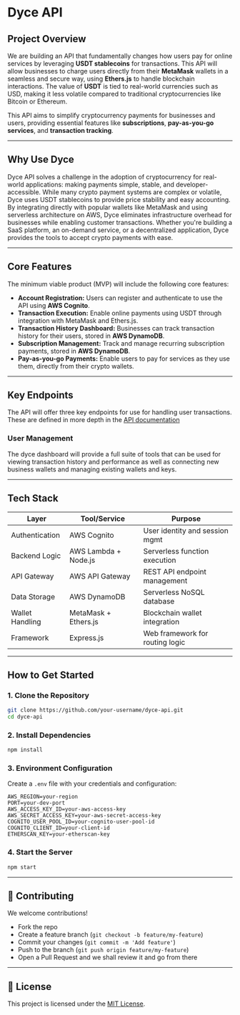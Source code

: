 # **Dyce API**

## **Project Overview**
We are building an API that fundamentally changes how users pay for online services by leveraging **USDT stablecoins** for transactions. This API will allow businesses to charge users directly from their **MetaMask** wallets in a seamless and secure way, using **Ethers.js** to handle blockchain interactions. The value of **USDT** is tied to real-world currencies such as USD, making it less volatile compared to traditional cryptocurrencies like Bitcoin or Ethereum.

This API aims to simplify cryptocurrency payments for businesses and users, providing essential features like **subscriptions**, **pay-as-you-go services**, and **transaction tracking**.

---

## **Why Use Dyce**
Dyce API solves a challenge in the adoption of cryptocurrency for real-world applications: making payments simple, stable, and developer-accessible. While many crypto payment systems are complex or volatile, Dyce uses USDT stablecoins to provide price stability and easy accounting. By integrating directly with popular wallets like MetaMask and using serverless architecture on AWS, Dyce eliminates infrastructure overhead for businesses while enabling customer transactions. Whether you're building a SaaS platform, an on-demand service, or a decentralized application, Dyce provides the tools to accept crypto payments with ease.

---

## **Core Features**
The minimum viable product (MVP) will include the following core features:

- **Account Registration:** Users can register and authenticate to use the API using **AWS Cognito**.
- **Transaction Execution:** Enable online payments using USDT through integration with MetaMask and Ethers.js.
- **Transaction History Dashboard:** Businesses can track transaction history for their users, stored in **AWS DynamoDB**.
- **Subscription Management:** Track and manage recurring subscription payments, stored in **AWS DynamoDB**.
- **Pay-as-you-go Payments:** Enable users to pay for services as they use them, directly from their crypto wallets.

---

## **Key Endpoints**
The API will offer three key endpoints for use for handling user transactions. These are defined in more depth in the [API documentation](dyce/README.md)

### **User Management**
The dyce dashboard will provide a full suite of tools that can be used for viewing transaction history and performance as well as connecting new business wallets and managing existing wallets and keys.

---

## Tech Stack

| Layer             | Tool/Service                | Purpose                          |
|------------------|-----------------------------|----------------------------------|
| Authentication   | AWS Cognito                 | User identity and session mgmt   |
| Backend Logic     | AWS Lambda + Node.js        | Serverless function execution    |
| API Gateway      | AWS API Gateway             | REST API endpoint management     |
| Data Storage     | AWS DynamoDB                | Serverless NoSQL database        |
| Wallet Handling  | MetaMask + Ethers.js        | Blockchain wallet integration    |
| Framework        | Express.js                  | Web framework for routing logic  |

---

## **How to Get Started**

### **1. Clone the Repository**
```bash
git clone https://github.com/your-username/dyce-api.git
cd dyce-api
```

### **2. Install Dependencies**
```bash
npm install
```

### **3. Environment Configuration**
Create a `.env` file with your credentials and configuration:
```env
AWS_REGION=your-region
PORT=your-dev-port
AWS_ACCESS_KEY_ID=your-aws-access-key
AWS_SECRET_ACCESS_KEY=your-aws-secret-access-key
COGNITO_USER_POOL_ID=your-cognito-user-pool-id
COGNITO_CLIENT_ID=your-client-id
ETHERSCAN_KEY=your-etherscan-key
```
### **4. Start the Server**
```bash
npm start
```

---

## 🤝 Contributing

We welcome contributions!

- Fork the repo
- Create a feature branch (`git checkout -b feature/my-feature`)
- Commit your changes (`git commit -m 'Add feature'`)
- Push to the branch (`git push origin feature/my-feature`)
- Open a Pull Request and we shall review it and go from there

---

## 📄 License

This project is licensed under the [MIT License](LICENSE). 